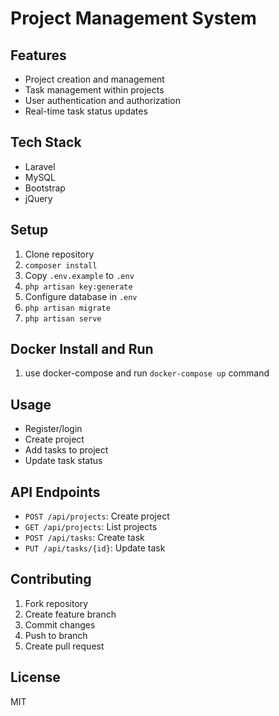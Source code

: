 # Project Management System

## Features
- Project creation and management
- Task management within projects
- User authentication and authorization
- Real-time task status updates

## Tech Stack
- Laravel
- MySQL
- Bootstrap
- jQuery

## Setup
1. Clone repository
2. `composer install`
4. Copy `.env.example` to `.env`
5. `php artisan key:generate`
6. Configure database in `.env`
7. `php artisan migrate`
8. `php artisan serve`

## Docker Install and Run 
1. use docker-compose and run `docker-compose up` command

## Usage
- Register/login
- Create project
- Add tasks to project
- Update task status

## API Endpoints
- `POST /api/projects`: Create project
- `GET /api/projects`: List projects
- `POST /api/tasks`: Create task
- `PUT /api/tasks/{id}`: Update task

## Contributing
1. Fork repository
2. Create feature branch
3. Commit changes
4. Push to branch
5. Create pull request

## License
MIT
